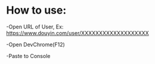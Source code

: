# How to use:
-Open URL of User, Ex: https://www.douyin.com/user/XXXXXXXXXXXXXXXXXXX

-Open DevChrome(F12)

-Paste to Console
